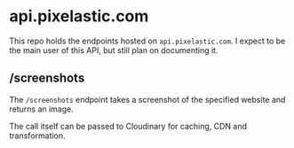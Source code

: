 # api.pixelastic.com

This repo holds the endpoints hosted on `api.pixelastic.com`. I expect to be the
main user of this API, but still plan on documenting it.

## /screenshots

The `/screenshots` endpoint takes a screenshot of the specified website and
returns an image.

The call itself can be passed to Cloudinary for caching, CDN and transformation.
